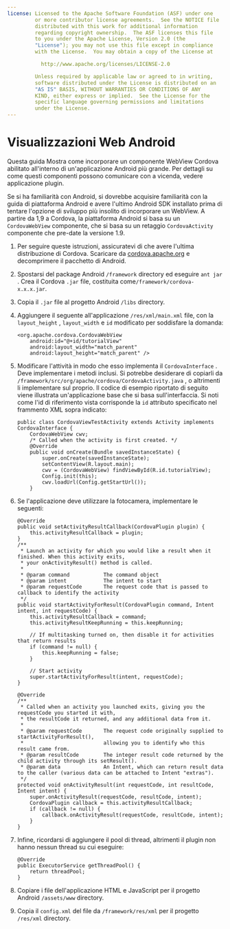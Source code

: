 ```yaml
---
license: Licensed to the Apache Software Foundation (ASF) under one
         or more contributor license agreements.  See the NOTICE file
         distributed with this work for additional information
         regarding copyright ownership.  The ASF licenses this file
         to you under the Apache License, Version 2.0 (the
         "License"); you may not use this file except in compliance
         with the License.  You may obtain a copy of the License at

           http://www.apache.org/licenses/LICENSE-2.0

         Unless required by applicable law or agreed to in writing,
         software distributed under the License is distributed on an
         "AS IS" BASIS, WITHOUT WARRANTIES OR CONDITIONS OF ANY
         KIND, either express or implied.  See the License for the
         specific language governing permissions and limitations
         under the License.
---
```


# Visualizzazioni Web Android

Questa guida Mostra come incorporare un componente WebView Cordova abilitato all'interno di un'applicazione Android più grande. Per dettagli su come questi componenti possono comunicare con a vicenda, vedere applicazione plugin.

Se si ha familiarità con Android, si dovrebbe acquisire familiarità con la guida di piattaforma Android e avere l'ultimo Android SDK installato prima di tentare l'opzione di sviluppo più insolito di incorporare un WebView. A partire da 1,9 a Cordova, la piattaforma Android si basa su un `CordovaWebView` componente, che si basa su un retaggio `CordovaActivity` componente che pre-date la versione 1.9.

1.  Per seguire queste istruzioni, assicuratevi di che avere l'ultima distribuzione di Cordova. Scaricare da [cordova.apache.org][1] e decomprimere il pacchetto di Android.

2.  Spostarsi del package Android `/framework` directory ed eseguire `ant jar` . Crea il Cordova `.jar` file, costituita come`/framework/cordova-x.x.x.jar`.

3.  Copia il `.jar` file al progetto Android `/libs` directory.

4.  Aggiungere il seguente all'applicazione `/res/xml/main.xml` file, con la `layout_height` , `layout_width` e `id` modificato per soddisfare la domanda:
    
        <org.apache.cordova.CordovaWebView
            android:id="@+id/tutorialView"
            android:layout_width="match_parent"
            android:layout_height="match_parent" />
        

5.  Modificare l'attività in modo che esso implementa il `CordovaInterface` . Deve implementare i metodi inclusi. Si potrebbe desiderare di copiarli da `/framework/src/org/apache/cordova/CordovaActivity.java` , o altrimenti li implementare sul proprio. Il codice di esempio riportato di seguito viene illustrata un'applicazione base che si basa sull'interfaccia. Si noti come l'id di riferimento vista corrisponde la `id` attributo specificato nel frammento XML sopra indicato:
    
        public class CordovaViewTestActivity extends Activity implements CordovaInterface {
            CordovaWebView cwv;
            /* Called when the activity is first created. */
            @Override
            public void onCreate(Bundle savedInstanceState) {
                super.onCreate(savedInstanceState);
                setContentView(R.layout.main);
                cwv = (CordovaWebView) findViewById(R.id.tutorialView);
                Config.init(this);
                cwv.loadUrl(Config.getStartUrl());
            }
        

6.  Se l'applicazione deve utilizzare la fotocamera, implementare le seguenti:
    
        @Override
        public void setActivityResultCallback(CordovaPlugin plugin) {
            this.activityResultCallback = plugin;
        }
        /**
         * Launch an activity for which you would like a result when it finished. When this activity exits,
         * your onActivityResult() method is called.
         *
         * @param command           The command object
         * @param intent            The intent to start
         * @param requestCode       The request code that is passed to callback to identify the activity
         */
        public void startActivityForResult(CordovaPlugin command, Intent intent, int requestCode) {
            this.activityResultCallback = command;
            this.activityResultKeepRunning = this.keepRunning;
        
            // If multitasking turned on, then disable it for activities that return results
            if (command != null) {
                this.keepRunning = false;
            }
        
            // Start activity
            super.startActivityForResult(intent, requestCode);
        }   
        
        @Override
        /**
         * Called when an activity you launched exits, giving you the requestCode you started it with,
         * the resultCode it returned, and any additional data from it.
         *
         * @param requestCode       The request code originally supplied to startActivityForResult(),
         *                          allowing you to identify who this result came from.
         * @param resultCode        The integer result code returned by the child activity through its setResult().
         * @param data              An Intent, which can return result data to the caller (various data can be attached to Intent "extras").
         */
        protected void onActivityResult(int requestCode, int resultCode, Intent intent) {
            super.onActivityResult(requestCode, resultCode, intent);
            CordovaPlugin callback = this.activityResultCallback;
            if (callback != null) {
                callback.onActivityResult(requestCode, resultCode, intent);
            }
        }
        

7.  Infine, ricordarsi di aggiungere il pool di thread, altrimenti il plugin non hanno nessun thread su cui eseguire:
    
        @Override
        public ExecutorService getThreadPool() {
            return threadPool;
        }
        

8.  Copiare i file dell'applicazione HTML e JavaScript per il progetto Android `/assets/www` directory.

9.  Copia il `config.xml` del file da `/framework/res/xml` per il progetto `/res/xml` directory.

 [1]: http://cordova.apache.org